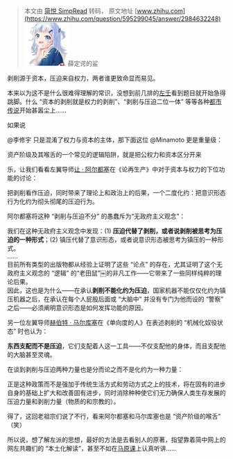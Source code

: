 > 本文由 [简悦 SimpRead](http://ksria.com/simpread/) 转码， 原文地址 [www.zhihu.com](https://www.zhihu.com/question/595299045/answer/2984632248) ![4f8f126fdfc9b151b041b7297f8822fd_MD5](../assets/4f8f126fdfc9b151b041b7297f8822fd_MD5.jpg)薛定谔的鲨

剥削源于资本，压迫来自权力，两者谁更致命显而易见。

本来以为这不是什么很难得理解的常识，没想到前几排的[左壬](https://www.zhihu.com/search?q=%E5%B7%A6%E5%A3%AC&search_source=Entity&hybrid_search_source=Entity&hybrid_search_extra=%7B%22sourceType%22%3A%22answer%22%2C%22sourceId%22%3A2984632248%7D)看到题目就开始急得跳脚。什么 “资本的剥削就是权力的剥削”、“剥削与压迫二位一体” 等等各种[都市传说](https://www.zhihu.com/search?q=%E9%83%BD%E5%B8%82%E4%BC%A0%E8%AF%B4&search_source=Entity&hybrid_search_source=Entity&hybrid_search_extra=%7B%22sourceType%22%3A%22answer%22%2C%22sourceId%22%3A2984632248%7D)开始甚嚣尘上……

如果说

@李修宇 只是混淆了权力与资本的主体，那下面这位 @Minamoto 更是重量级：

资产阶级及其喉舌的一个常见的逻辑陷阱，就是把公权力和资本区分开来

乐，让我们看看左翼导师[让 · 阿尔都塞](https://www.zhihu.com/search?q=%E8%AE%A9%C2%B7%E9%98%BF%E5%B0%94%E9%83%BD%E5%A1%9E&search_source=Entity&hybrid_search_source=Entity&hybrid_search_extra=%7B%22sourceType%22%3A%22answer%22%2C%22sourceId%22%3A2984632248%7D)在《论再生产》中对于资本与权力的下位功能的讨论：

把剥削看作压迫，同时带来了理论上和政治上的后果，一个二度化约：把意识形态行为化约为彻头彻尾的压迫行为。

阿尔都塞将这种 “剥削与压迫不分” 的愚蠢斥为“无政府主义观念”：

我们在这种无政府主义观念中发现：(1) **压迫代替了剥削，或者说剥削被思考为压迫的一种形式**；(2) 镇压代替了意识形态，或者说意识形态被思考为镇压的一种形式。  
……  
目前所有类型的出版物都从经验上证明了这些 “论点” 的存在，尤其证明了这个无政府主义观念的 “逻辑” 的“老田鼠”￼的非凡工作——它带来了一些同样纯粹的理论后果。  
因此，这也是为什么——在承认**剥削不能化约为压迫**，国家机器不能仅仅化约为镇压机器之后，在承认在每个人屁股后面或 “大脑中” 并没有专门为他而设的 “警察” 之后——必须阐明意识形态是如何发挥功能的原因。

另一位左翼导师[赫伯特 · 马尔库塞](https://www.zhihu.com/search?q=%E8%B5%AB%E4%BC%AF%E7%89%B9%C2%B7%E9%A9%AC%E5%B0%94%E5%BA%93%E5%A1%9E&search_source=Entity&hybrid_search_source=Entity&hybrid_search_extra=%7B%22sourceType%22%3A%22answer%22%2C%22sourceId%22%3A2984632248%7D)在《单向度的人》在表述剥削的 “机械化奴役状态” 时也认为：

**东西支配而不是压迫**，它们支配着人这一工具——不仅支配他的身体，而且支配他的大脑甚至灵魂。

在谈到剥削与压迫两种力量也是分而论之而不是化约为一种力量：

正是这种政策而不是强加于传统生活方式和劳动方式之上的技术，将在固有的进步自身的基础上扩大和改善固有进步，同时消除种种使它们无力确保人类生存发展的压迫力量和剥削力量（物质的和宗教的）。

得了，这回老祖宗们说了不行，看来阿尔都塞和马尔库塞也是 “资产阶级的喉舌” （笑）

所以说，想了解左派的思想，最好的方法是去看别人的原著，指望靠着简中网上的网左共趣们的 “本土化解读”，甚至不如在[马原课](https://www.zhihu.com/search?q=%E9%A9%AC%E5%8E%9F%E8%AF%BE&search_source=Entity&hybrid_search_source=Entity&hybrid_search_extra=%7B%22sourceType%22%3A%22answer%22%2C%22sourceId%22%3A2984632248%7D)上认真听讲……